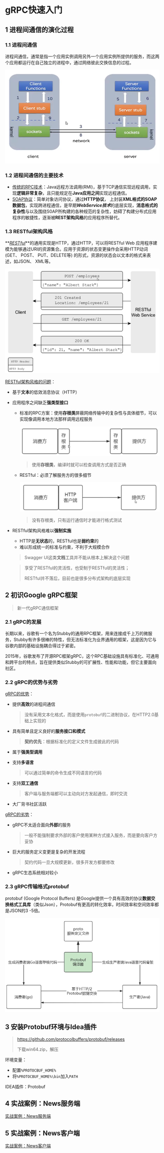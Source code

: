 # gRPC快速入门 

## 1 进程间通信的演化过程

### 1.1 进程间通信

进程间通信，通常是指一个应用实例调用另外一个应用实例所提供的服务，而这两个应用都运行在自己独立的进程中，通过网络彼此交换信息的过程。

<img src="README.assets/image-20220731111420951.png" alt="image-20220731111420951" style="zoom:67%;" />

### 1.2 进程间通信的主要技术

- <u>传统的RPC技术</u>：Java远程方法调用(RMI)，基于TCP通信实现远程调用，实现**逻辑非常复杂**，且只能规定在**Java应用之间**实现远程通信。
- <u>SOAP协议</u>：简单对象访问协议，通过**HTTP协议**， 上封装**XML格式的SOAP数据包**，实现跨进程通信，是早期***WebService技术***的底层实现，**消息格式的复杂性**与以及围绕S0AP所构建的各种规范的复杂性，妨碍了构建分布式应用程序的敏捷性，逐渐被**REST架构风格**的应用程序所替代。

### 1.3 RESTful架构风格

**<u>*RESTful*</u>**的通用实现是HTTP，通过HTTP，可以将RESTful Web 应用程序建模为能够通过URI的资源集合。应用于资源的状态变更操作会采用HTTP动词(GET、 POST、 PUT、DELETE等) 的形式，资源的状态会以文本的格式来表述，如JSON、 XML等。

<img src="README.assets/image-20220731111712975.png" alt="image-20220731111712975" style="zoom:67%;" />

<u>RESTful架构风格的问题</u>：

- 基于**文本**的低效消息协议（HTTP）

- 应用程序之间缺乏**强类型接口**

  - 标准的RPC方案：使用**存根类**屏蔽网络传输中的复杂性与具体细节，可以实现像调用本地方法那样调用远程服务

    <img src="README.assets/image-20220731112016985.png" alt="image-20220731112016985" style="zoom:67%;" />

    > 使用**存根类**，编译时就可以检查调用方式是否正确

  - RESTful：必须了解服务方的很多细节

    <img src="README.assets/image-20220731112117016.png" alt="image-20220731112117016" style="zoom:80%;" />

    > 没有存根类，只有运行通信时才能进行格式测试

- RESTful架构风格难以**强制实施**

  - HTTP是**无状态**的，RESTful也是**弱约束**的
  - 难以形成统一的标准与约束，不利于大规模合作

  > Swagger UI这类**文档**工具并不能从根本上解决这个问题

  > 享受了RESTful的灵活性，也受制于RESTful的灵活性；
  >
  > RESTful并不落后，目前也是很多分布式架构的底层实现

## 2 初识Google gRPC框架

> 新一代gRPC通信框架

### 2.1 gRPC的发展

长期以来，谷歌有一个名为Stubby的通用RPC框架，用来连接成千上万的微服务，Stubby有许多很棒的特性，但无法标准化为业界通用的框架，这是因为它与谷歌内部的基础设施耦合得过于紧密。

2015年，谷歌发布了开源RPC框架gRPC，这个RPC基础设施具有标准化、可通用和跨平台的特点，旨在提供类似Stubby的可扩展性、性能和功能，但它主要面向社区。

### 2.2 gRPC的优势与劣势

<u>gRPC的优势</u>：

- 提供**高效**的进程间通信

  > 没有采用文本化格式，而是使用`protobuf`的二进制协议，在HTTP2.0基础上实现的

- 具有简单且定义良好的**服务接口和模式**

  > **契约优先**：根据标准化的定义文件生成彼此的代码

- 属于**强类型调用**

- 支持**多语言**

  > 可以通过简单的命令生成不同语言的代码

- 支持**双工通信**

  > 客户端与服务端都可以主动向对方发起通信，即时交流

- 大厂背书社区活跃

<u>gRPC的劣势</u>：

- gRPC不太适合面向**外部**的服务

  > 一般不能强制要求外部的客户使用某种方式接入服务，而是要向客户方妥协

- 巨大的服务定义变更是复杂的开发流程

  > 契约代码一旦大规模更新，很多开发方都要修改

- gRPC生态系统相对较小

### 2.3 gRPC传输格式protobuf

protobuf (Google Protocol Buffers) 是Google提供一个具有高效的协议**数据交换格式工具库**（类似Json），Protobuf有更高的转化效率，时间效率和空间效率都是JSON的3 -5倍。

<img src="README.assets/image-20220731113907935.png" alt="image-20220731113907935" style="zoom:67%;" />

## 3 安装Protobuf环境与Idea插件

> https://github.com/protocolbuffers/protobuf/releases
>
> 下载win64.zip，解压

环境变量：

- 配置`%PROTOCBUF_HOME%`
- 将`%PROTOCBUF_HOME%\bin`加入`PATH`

IDEA插件：Protobuf

## 4 实战案例：News服务端

[实战案例：News服务端](实战案例：News服务端/README.md)

## 5 实战案例：News客户端

[实战案例：News客户端](实战案例：News客户端/README.md)